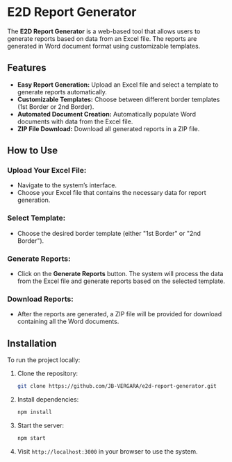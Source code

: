 
# E2D Report Generator

The **E2D Report Generator** is a web-based tool that allows users to generate reports based on data from an Excel file. The reports are generated in Word document format using customizable templates.

## Features

- **Easy Report Generation:** Upload an Excel file and select a template to generate reports automatically.
- **Customizable Templates:** Choose between different border templates (1st Border or 2nd Border).
- **Automated Document Creation:** Automatically populate Word documents with data from the Excel file.
- **ZIP File Download:** Download all generated reports in a ZIP file.

## How to Use

### Upload Your Excel File:
- Navigate to the system’s interface.
- Choose your Excel file that contains the necessary data for report generation.

### Select Template:
- Choose the desired border template (either "1st Border" or "2nd Border").

### Generate Reports:
- Click on the **Generate Reports** button. The system will process the data from the Excel file and generate reports based on the selected template.

### Download Reports:
- After the reports are generated, a ZIP file will be provided for download containing all the Word documents.

## Installation

To run the project locally:

1. Clone the repository:

   ```bash
   git clone https://github.com/JB-VERGARA/e2d-report-generator.git
   ```

2. Install dependencies:

   ```bash
   npm install
   ```

3. Start the server:

   ```bash
   npm start
   ```

4. Visit `http://localhost:3000` in your browser to use the system.

